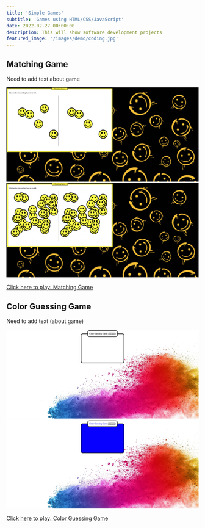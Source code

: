 ```yaml
---
title: 'Simple Games'
subtitle: 'Games using HTML/CSS/JavaScript'
date: 2022-02-27 00:00:00
description: This will show software development projects
featured_image: '/images/demo/coding.jpg'
---
```



## Matching Game
Need to add text about game
<div class="gallery" data-colums="1">
        <img src="/images/demo/matching-game1.png">
        <img src="/images/demo/matching-game2.png">
</div>        

<a href="https://jcsodenkamp.github.io/matching-game/" class="button button--large">Click here to play: Matching Game</a>

## Color Guessing Game
Need to add text (about game)
<div class="gallery" data-colums="1">
        <img src="/images/demo/color-game1.png">
        <img src="/images/demo/color-game2.png">
</div>        

<a href="https://jcsodenkamp.github.io/color-guessing-game/" class="button button--large">Click here to play: Color Guessing Game</a> 
